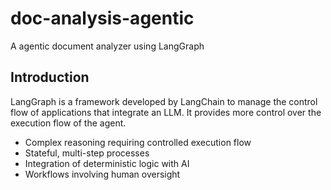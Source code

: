 # doc-analysis-agentic

A agentic document analyzer using LangGraph

## Introduction

LangGraph is a framework developed by LangChain to manage the control flow of applications that integrate an LLM. It provides more control over the execution flow of the agent.

- Complex reasoning requiring controlled execution flow  
- Stateful, multi-step processes  
- Integration of deterministic logic with AI  
- Workflows involving human oversight